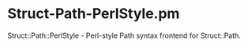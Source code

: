 # Struct-Path-PerlStyle.pm
Struct::Path::PerlStyle - Perl-style Path syntax frontend for Struct::Path.
